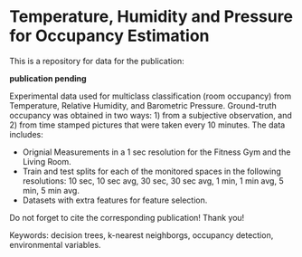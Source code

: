 # Temperature, Humidity and Pressure for Occupancy Estimation

This is a repository for data for the publication:

**publication pending**

Experimental data used for multiclass classification (room occupancy) from Temperature, Relative Humidity, and Barometric Pressure. Ground-truth occupancy was obtained in two ways: 1) from a subjective observation, and 2) from time stamped pictures that were taken every 10 minutes. The data includes:

- Orignial Measurements in a 1 sec resolution for the Fitness Gym and the Living Room. 
- Train and test splits for each of the monitored spaces in the following resolutions: 10 sec, 10 sec avg, 30 sec, 30 sec avg, 1 min, 1 min avg, 5 min, 5 min avg.
- Datasets with extra features for feature selection.

Do not forget to cite the corresponding publication! Thank you!

Keywords: decision trees, k-nearest neighborgs, occupancy detection, environmental variables.
